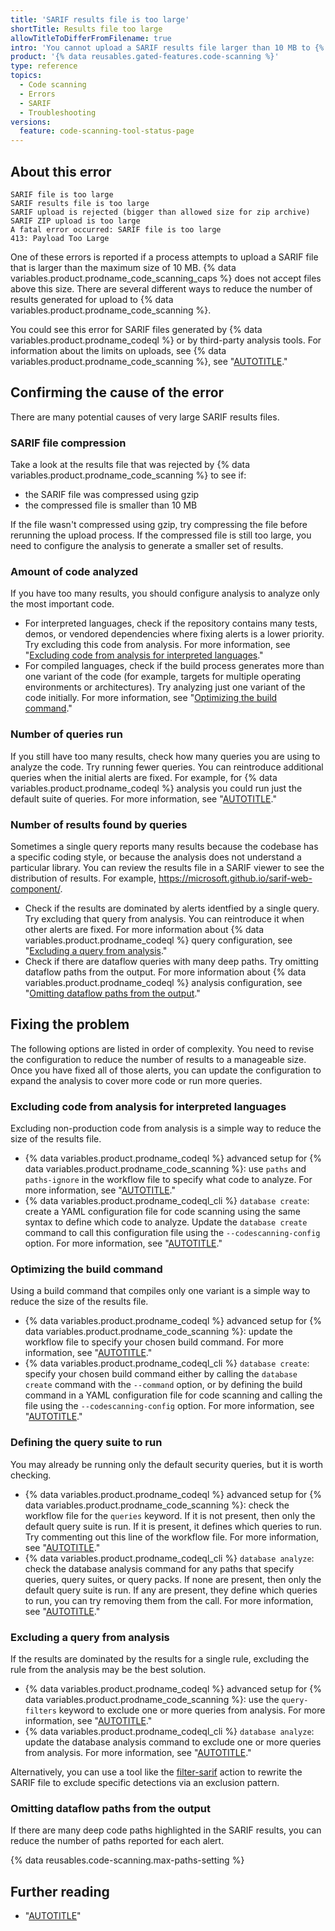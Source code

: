 ```yaml
---
title: 'SARIF results file is too large'
shortTitle: Results file too large
allowTitleToDifferFromFilename: true
intro: 'You cannot upload a SARIF results file larger than 10 MB to {% data variables.product.prodname_code_scanning %}. Explore ways to generate a smaller file containing the highest impact results.'
product: '{% data reusables.gated-features.code-scanning %}'
type: reference
topics:
  - Code scanning
  - Errors
  - SARIF
  - Troubleshooting
versions:
  feature: code-scanning-tool-status-page
---
```


## About this error

```text
SARIF file is too large
SARIF results file is too large
SARIF upload is rejected (bigger than allowed size for zip archive)
SARIF ZIP upload is too large
A fatal error occurred: SARIF file is too large
413: Payload Too Large
```

One of these errors is reported if a process attempts to upload a SARIF file that is larger than the maximum size of 10 MB. {% data variables.product.prodname_code_scanning_caps %} does not accept files above this size. There are several different ways to reduce the number of results generated for upload to {% data variables.product.prodname_code_scanning %}. 

You could see this error for SARIF files generated by {% data variables.product.prodname_codeql %} or by third-party analysis tools. For information about the limits on uploads, see {% data variables.product.prodname_code_scanning %}, see "[AUTOTITLE](/code-security/code-scanning/integrating-with-code-scanning/sarif-support-for-code-scanning#validating-your-sarif-file)."

## Confirming the cause of the error

There are many potential causes of very large SARIF results files.

### SARIF file compression

Take a look at the results file that was rejected by {% data variables.product.prodname_code_scanning %} to see if:

- the SARIF file was compressed using gzip
- the compressed file is smaller than 10 MB

If the file wasn't compressed using gzip, try compressing the file before rerunning the upload process. If the compressed file is still too large, you need to configure the analysis to generate a smaller set of results.

### Amount of code analyzed

If you have too many results, you should configure analysis to analyze only the most important code.

   - For interpreted languages, check if the repository contains many tests, demos, or vendored dependencies where fixing alerts is a lower priority. Try excluding this code from analysis. For more information, see "[Excluding code from analysis for interpreted languages](#excluding-code-from-analysis-for-interpreted-languages)."
   - For compiled languages, check if the build process generates more than one variant of the code (for example, targets for multiple operating environments or architectures). Try analyzing just one variant of the code initially. For more information, see "[Optimizing the build command](#optimizing-the-build-command)."

### Number of queries run

If you still have too many results, check how many queries you are using to analyze the code. Try running fewer queries. You can reintroduce additional queries when the initial alerts are fixed. For example, for {% data variables.product.prodname_codeql %} analysis you could run just the default suite of queries. For more information, see "[AUTOTITLE](/code-security/code-scanning/automatically-scanning-your-code-for-vulnerabilities-and-errors/customizing-code-scanning#using-queries-in-ql-packs)."

### Number of results found by queries

Sometimes a single query reports many results because the codebase has a specific coding style, or because the analysis does not understand a particular library. You can review the results file in a SARIF viewer to see the distribution of results. For example, https://microsoft.github.io/sarif-web-component/. 

   - Check if the results are dominated by alerts identfied by a single query. Try excluding that query from analysis. You can reintroduce it when other alerts are fixed. For more information about {% data variables.product.prodname_codeql %} query configuration, see "[Excluding a query from analysis](#excluding-a-query-from-analysis)."
   - Check if there are dataflow queries with many deep paths. Try omitting dataflow paths from the output. For more information about {% data variables.product.prodname_codeql %} analysis configuration, see "[Omitting dataflow paths from the output](#omitting-dataflow-paths-from-the-output)."

## Fixing the problem

The following options are listed in order of complexity. You need to revise the configuration to reduce the number of results to a manageable size. Once you have fixed all of those alerts, you can update the configuration to expand the analysis to cover more code or run more queries.

### Excluding code from analysis for interpreted languages

Excluding non-production code from analysis is a simple way to reduce the size of the results file.

- {% data variables.product.prodname_codeql %} advanced setup for {% data variables.product.prodname_code_scanning %}: use `paths` and `paths-ignore` in the workflow file to specify what code to analyze. For more information, see "[AUTOTITLE](/code-security/code-scanning/automatically-scanning-your-code-for-vulnerabilities-and-errors/customizing-code-scanning#specifying-directories-to-scan)."
- {% data variables.product.prodname_codeql_cli %} `database create`: create a YAML configuration file for code scanning using the same syntax to define which code to analyze. Update the `database create` command to call this configuration file using the `--codescanning-config` option. For more information, see "[AUTOTITLE](/code-security/code-scanning/automatically-scanning-your-code-for-vulnerabilities-and-errors/customizing-code-scanning#specifying-directories-to-scan)."

### Optimizing the build command

Using a build command that compiles only one variant is a simple way to reduce the size of the results file. 

- {% data variables.product.prodname_codeql %} advanced setup for {% data variables.product.prodname_code_scanning %}: update the workflow file to specify your chosen build command. For more information, see "[AUTOTITLE](/code-security/code-scanning/automatically-scanning-your-code-for-vulnerabilities-and-errors/codeql-code-scanning-for-compiled-languages#adding-build-steps-for-a-compiled-language)."
- {% data variables.product.prodname_codeql_cli %} `database create`: specify your chosen build command either by calling the `database create` command with the `--command` option, or by defining the build command in a YAML configuration file for code scanning and calling the file using the `--codescanning-config` option.  For more information, see "[AUTOTITLE](/code-security/codeql-cli/getting-started-with-the-codeql-cli/preparing-your-code-for-codeql-analysis#specifying-build-commands)."

### Defining the query suite to run

You may already be running only the default security queries, but it is worth checking.

- {% data variables.product.prodname_codeql %} advanced setup for {% data variables.product.prodname_code_scanning %}: check the workflow file for the `queries` keyword. If it is not present, then only the default query suite is run. If it is present, it defines which queries to run. Try commenting out this line of the workflow file. For more information, see "[AUTOTITLE](/code-security/code-scanning/automatically-scanning-your-code-for-vulnerabilities-and-errors/customizing-code-scanning#using-queries-in-ql-packs)."
- {% data variables.product.prodname_codeql_cli %} `database analyze`: check the database analysis command for any paths that specify queries, query suites, or query packs. If none are present, then only the default query suite is run. If any are present, they define which queries to run, you can try removing them from the call. For more information, see "[AUTOTITLE](/code-security/codeql-cli/getting-started-with-the-codeql-cli/analyzing-your-code-with-codeql-queries#running-a-codeql-query-pack)."

### Excluding a query from analysis

If the results are dominated by the results for a single rule, excluding the rule from the analysis may be the best solution. 

- {% data variables.product.prodname_codeql %} advanced setup for {% data variables.product.prodname_code_scanning %}: use the `query-filters` keyword to exclude one or more queries from analysis. For more information, see "[AUTOTITLE](/code-security/code-scanning/automatically-scanning-your-code-for-vulnerabilities-and-errors/customizing-code-scanning#excluding-specific-queries-from-analysis)."
- {% data variables.product.prodname_codeql_cli %} `database analyze`: update the database analysis command to exclude one or more queries from analysis. For more information, see "[AUTOTITLE](/code-security/codeql-cli/getting-started-with-the-codeql-cli/analyzing-your-code-with-codeql-queries#running-a-subset-of-queries-in-a-codeql-pack)."

Alternatively, you can use a tool like the [filter-sarif](https://github.com/advanced-security/filter-sarif) action to rewrite the SARIF file to exclude specific detections via an exclusion pattern.

### Omitting dataflow paths from the output

If there are many deep code paths highlighted in the SARIF results, you can reduce the number of paths reported for each alert.

{% data reusables.code-scanning.max-paths-setting %}

## Further reading

- "[AUTOTITLE](/code-security/code-scanning/integrating-with-code-scanning/sarif-support-for-code-scanning)"